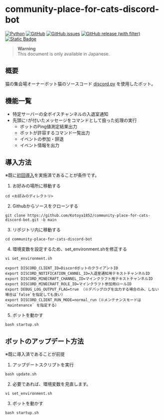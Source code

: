 # community-place-for-cats-discord-bot

[![Python](https://img.shields.io/badge/python-3.10-blue?logo=python)](https://www.python.org/downloads/release/python-3100/)
[![GitHub](https://img.shields.io/github/license/Kotoya1852/community-place-for-cats-discord-bot)](https://github.com/Kotoya1852/community-place-for-cats-discord-bot/blob/main/LICENSE)
[![GitHub issues](https://img.shields.io/github/issues/Kotoya1852/community-place-for-cats-discord-bot?logo=github)](https://github.com/Kotoya1852/community-place-for-cats-discord-bot/issues?q=is%3Aissue+is%3Aopen+)
[![GitHub release (with filter)](https://img.shields.io/github/v/release/Kotoya1852/community-place-for-cats-discord-bot)](https://github.com/Kotoya1852/community-place-for-cats-discord-bot/releases/latest)
[![Static Badge](https://img.shields.io/badge/Visual_Stadio_Code-download-blue?logo=visual-studio-code)](https://azure.microsoft.com/ja-jp/products/visual-studio-code)

> **Warning**<br>
> This document is only available in Japanese.

## 概要
猫の集会場オーナーボット猫のソースコード
[discord.py](https://discordpy.readthedocs.io/ja/latest/) を使用したボット。

## 機能一覧
- 特定サーバーの全ボイスチャンネルの入退室通知
- 先頭に`!`が付いたメッセージをコマンドとして扱った処理の実行
  - ボットのPing値測定結果出力
  - ボットが許容するコマンド一覧出力
  - イベントの参加・辞退
  - イベント情報を出力

## 導入方法
※既に[初回導入](https://github.com/Kotoya1852/community-place-for-cats-discord-bot/wiki/%E5%88%9D%E6%9C%9F%E5%B0%8E%E5%85%A5)を実施済であることが条件です。
1. お好みの場所に移動する
```
cd <お好みのディレクトリ>
```
2. Githubからソースをクローンする
```
git clone https://github.com/Kotoya1852/community-place-for-cats-discord-bot.git -b main
```
3. リポジトリ内に移動する
```
cd community-place-for-cats-discord-bot
```
4. 環境変数を設定するため、set_environment.shを修正する
```
vi set_environment.sh
```
```
export DISCORD_CLIENT_ID=DiscordボットのクライアントID
export DISCORD_NOTIFICATION_CANNEL_ID=入退室通知用テキストチャンネルID
export DISCORD_MINECRAFT_CHANNEL_ID=マインクラフト用テキストチャンネルID
export DISCORD_MINECRAFT_ROLE_ID=マインクラフト参加用ロールID
export DEBUG_LOG_OUTPUT_FLAG=true （※デバッグログを出力する場合のみ、しない場合は`false`を指定しても良い）
export DISCORD_CLIENT_RUN_MODE=normal_run（※メンテナンスモードは `maintenance` を指定する）
```
5. ボットを動かす
```
bash startup.sh
```

## ボットのアップデート方法
※既に導入済であることが前提
1. アップデートスクリプトを実行
```
bash update.sh
```
2. 必要であれば、環境変数を見直します。
```
vi set_environment.sh
```
3. ボットを動かす
```
bash startup.sh
```
